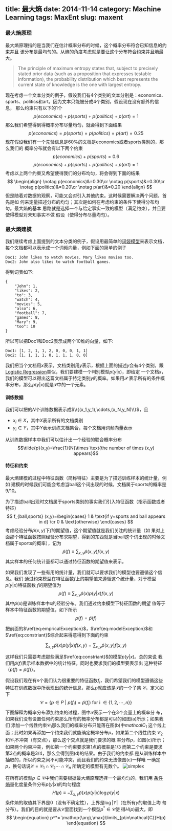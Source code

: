 title: 最大熵
date: 2014-11-14
category: Machine Learning
tags: MaxEnt
slug: maxent
---

### 最大熵原理

最大熵原理指的是当我们在估计概率分布的时候，这个概率分布符合已知信息的约束并且
该分布是最均匀的。从熵的角度考虑就是要让这个分布符合约束并且熵最大。
>The principle of maximum entropy states that, subject to precisely stated
>prior data (such as a proposition that expresses testable information), the
>probability distribution which best represents the current state of knowledge
>is the one with largest entropy.

现在考虑一个文本分类的例子，假设我们有4个类别的文本分别是：economics、
sports、politics和art。因为文本只能被分成4个类别，假设现在没有额外的信息，
那么约束只有以下的1个
$$p(economics)+p(sports)+p(politics)+p(art)=1$$
那么我们希望得到得概率分布尽量均匀，就会得到下面结果
$$p(economics)=p(sports)=p(politics)=p(art)=0.25$$
现在假设我们有一个先验信息是60%的文档是economics或者sports类别的，那么我们的
概率分布就会有以下两个约束
$$p(economics)+p(sports)=0.6$$
$$p(economics)+p(sports)+p(politics)+p(art)=1$$
考虑以上两个约束又希望使得我们的分布均匀，将会得到下面的结果
$$
\begin{align}
\notag
p(economics)&=0.30\cr
\notag
p(sports)&=0.30\cr
\notag
p(politics)&=0.20\cr
\notag
p(art)&=0.20 
\end{align}
$$
但是随着对数据的观察，可能又会对引入其他约束。这时候需要解决两个问题，首先是如
何来定量描述分布的均匀；其次是如何在考虑约束的条件下使得分布均匀。最大熵的基本
思路就是选择一个与给定事实一致的模型（满足约束），并且要使得模型对未知事实不做
假设（使得分布尽量均匀）。

### 最大熵建模

我们继续考虑上面提到的文本分类的例子，假设用最简单的[词袋模型][bow]来表示文档，
每个文档都可以表示成一个词频向量，例如下面的简单的例子

    Doc1: John likes to watch movies. Mary likes movies too.
    Doc2: John also likes to watch football games.
得到词表如下:

	{
		"John": 1,
		"likes": 2,
		"to": 3,
		"watch": 4,
		"movies": 5,
		"also": 6,
		"football": 7,
		"games": 8,
		"Mary": 9,
		"too": 10
	}
所以可以把Doc1和Doc2表示成两个10维的向量，如下:

	Doc1: [1, 2, 1, 1, 2, 0, 0, 0, 1, 1]
	Doc2: [1, 1, 1, 1, 0, 1, 1, 1, 0, 0]
我们把当个文档用$x$表示，文档类别用$y$表示，根据上面的描述$y$会有4个类别，跟
[Logistic Regression][logistic]类似，我们要建模一个判别模型$p(y|x)$，即给定
一个文档$x$，我们的模型可以得出这篇文档属于特定类别$y$的概率。如果用$\mathcal{P}$
表示所有的条件概率分布，那么$p(y|x)$就是$\mathcal{P}$中的一个元素。

#### 训练数据

我们可以把的$N$个训练数据表示成$\\{(x_1,y_1),\cdots,(x_N,y_N)\\}$，且

* $x_i\in X$，其中$X$表示所有的文档类别
* $y_i\in Y$，其中$Y$表示训练文档集合，每个文档用词频向量表示

从训练数据样本中我们可以估计出一个经验的联合概率分布
$$\tilde{p}(x,y)=\frac{1}{N}\times \text{the number of times (x,y) appears}$$

#### 特征和约束

最大熵建模的过程中特征函数（简称特征）主要是为了描述训练样本的统计量，例如
建模的时候我们可能会考虑当ball这个词出现的时候，文档属于sports的概率是9/10。

为了描述ball出现时文档属于sports类别的事实我们引入特征函数（指示函数或者特征）
$$
f_{ball,sports} (x,y)=\begin{cases}
1 & \text{if y=sports and ball appears in d} \cr
0 & \text{otherwise}
\end{cases}
$$
考虑经验分布$\tilde{p}(x,y)$下$f$的期望值，这个期望值就是我们关注的统计量（如
果对上面那个特征函数按照经验分布求期望，得到的东西就是当ball这个词出现的时候文
档属于sports的概率），记为
$$
\begin{equation}
\tilde{p}(f)\equiv \sum_{x,y}{\tilde{p}(x,y)f(x,y)}
\end{equation}
\label{eq:empricalException}
$$
其实样本的任何统计量都可以通过特征函数的期望值来表示。

如果我们发现了一些有用的统计量，我们就可以要求我们的模型也要遵循这个信息。我们
通过约束模型在特征函数$f$上的期望值来遵循这个统计量，对于模型$p(y|x)$特征函数
$f$的期望值为
$$
\begin{equation}
p(f)\equiv \sum_{x,y}{\tilde{p}(x)p(y|x)f(x,y)}
\label{eq:modelException}
\end{equation}
$$
其中$\tilde{p}(x)$是训练样本中$x$的经验分布。我们通过约束模型下特征函数的期望
值等于样本中特征函数的期望值，如下所示
$$
\begin{equation}
p(f) = \tilde{p}(f)
\label{eq:constriant}
\end{equation}
$$

把前面的$\ref{eq:empricalException}$，$\ref{eq:modelException}$和
$\ref{eq:constriant}$综合起来得意得到下面的约束

$$
\sum_{x,y}{\tilde{p}(x)p(y|x)f(x,y)} = \sum_{x,y}{\tilde{p}(x,y)f(x,y)}
$$

这样我们只需要考虑那些满足$\ref{eq:constriant}$的模型$p(y|x)$。总的来说
我们用$\tilde{p}(f)$表示样本数据中的统计特征，同时也要求我们的模型要表示出
这种特征（$p(f)=\tilde{p}(f)$）。

假设我们现在有$n$个我们认为很重要的特征函数$f_i$，我们希望我们的模型遵循这些
特征在训练数据中所表现出的统计信息，那么$p$就应该是$\mathcal{P}$的一个子集
$\mathcal{C}$，定义如下
$$
\begin{equation}
\mathcal{C} = \big\{p \in P \text{ | } p(f_i)=\tilde{p}(f_i) \text{ for i } \in \{1,2,\cdots,n\}\big\}
\label{eq:distsubset}
\end{equation}
$$
下图解释为概率分布添加约束的过程，图中$\mathcal{P}$表示一个在3个变量上的概率分
布，如果我们没有设置任何约束那么所有的概率分布都是可以的如图(a)所示；如果我们
添加一个线性约束$\mathcal{C}_1$那么我们的概率分布只能落在图(b)中$mathcal{C}_1$
这个线上面；此时如果再添加一个约束我们就能确定概率分布$p$，如果第二个线性约束
$\mathcal{C}_2$和$\mathcal{C}_1$不冲突（有交点），那么这个交点就是我们要求的概
率分布$p$，如图(c)所示；如果两个约束冲突，例如第一个约束要求第1点的概率是$1/3$
而第二个约束是要求第3点的概率是$3/4$，那么会得到图(d)的结果。由于我们的约束都
是从训练样本中抽取的，所以约束之间不可能冲突，而且我们的约束无法像图(c)一样唯
一确定$p$，换句话说$\mathcal{C}=\mathcal{C}_1\cap\mathcal{C}_2\cdots\cap\mathcal{C}_n$
所确定的模型有无数个。
![simplex](https://lh4.googleusercontent.com/LPIaifIMioNyOki7VgsM9zLlbDukQDnoCJb-GrXHy6w=w757-h712-no "simplex")

在所有的模型$p\in\mathcal{C}$中我们需要根据最大熵原理选择一个最均匀的，我们用
[条件熵][conditional]量化度量条件分布$p(y|x)$的均匀程度
$$
\begin{equation}
H(p)\equiv -\sum_{x,y}{\tilde{p}(x)p(y|x)\log{p(y|x)}}
\label{eq:conditionalentropy}
\end{equation}
$$
条件熵的取值其下界是0（没有不确定性），上界是$\log{|Y|}$（在所有$y$的取值上均
匀分布）。我们的目的就是要从$\mathcal{C}$里面找到一个模型$p^*\in\mathcal{C}$使
得$H(p)$最大，即
$$
\begin{equation}
p^*= \mathop{\arg\,\max}\limits_{p\in\mathcal{C}}H(p)
\end{equation}
$$



[bow]: http://en.wikipedia.org/wiki/Bag-of-words_model "Bag-of-words model"
[logistic]: http://en.wikipedia.org/wiki/Logistic_regression "Logistic regression"
[conditional]: http://en.wikipedia.org/wiki/Conditional_entropy "条件熵"

